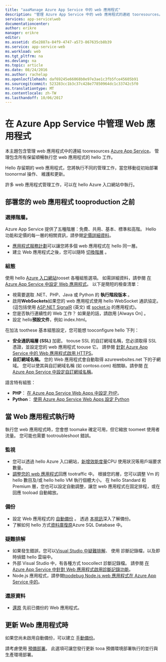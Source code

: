 ```yaml
---
title: "aaaManage Azure App Service 中的 web 應用程式"
description: "管理 Azure App Service 中的 web 應用程式的連結 tooresources。"
services: app-service\web
documentationcenter: 
author: erikre
manager: erikre
editor: 
ms.assetid: d5e2887a-84f9-4747-a573-867635cb8b39
ms.service: app-service-web
ms.workload: web
ms.tgt_pltfrm: na
ms.devlang: na
ms.topic: article
ms.date: 08/24/2016
ms.author: rachelap
ms.openlocfilehash: daf69245e66068b0e97e3ae1c3fb5fce45605b91
ms.sourcegitcommit: 523283cc1b3c37c428e77850964dc1c33742c5f0
ms.translationtype: MT
ms.contentlocale: zh-TW
ms.lasthandoff: 10/06/2017
---
```

# <a name="manage-a-web-app-in-azure-app-service"></a>在 Azure App Service 中管理 Web 應用程式
本主題包含管理 web 應用程式中的連結 tooresources [Azure App Service](http://go.microsoft.com/fwlink/?LinkId=529714)。 管理包含所有保留順暢執行您 web 應用程式的 hello 工作。 

Hello 存留期的 web 應用程式，您將執行不同的管理工作，當您移動從初始部署 toonormal 操作、 維護和更新。

許多 web 應用程式管理工作，可以在 hello Azure 入口網站中執行。

## <a name="before-you-deploy-your-web-app-tooproduction"></a>部署您的 web 應用程式 tooproduction 之前
### <a name="choose-a-tier"></a>選擇階層。
Azure App Service 提供了五種階層：免費、共用、基本、標準和高階。 Hello 功能和定價的每一層的相關資訊，請參閱[定價詳細資料](https://azure.microsoft.com/pricing/details/app-service/)。 

* [應用程式服務計劃](../app-service/azure-web-sites-web-hosting-plans-in-depth-overview.md)可以讓您將多個 web 應用程式在 hello 同一層。
* 建立 Web 應用程式之後，您可以隨時 [切換階層](web-sites-scale.md) 。

### <a name="configuration"></a>組態
使用 hello [Azure 入口網站](https://portal.azure.com/)tooset 各種組態選項。 如需詳細資料，請參閱 [在 Azure App Service 中設定 Web 應用程式](web-sites-configure.md)。 以下是簡短的檢查清單：

* 視需要選取 .NET、PHP、Java 或 Python 的 **執行階段版本** 。
* 啟用**WebSockets**如果您的 web 應用程式使用 hello WebSocket 通訊協定。 (這包括使用 [ASP.NET SignalR](http://www.asp.net/signalr) (英文) 或 [socket.io](web-sites-nodejs-chat-app-socketio.md) 的應用程式)。
* 您是否執行連續性的 Web 工作？ 如果是的話，請啟用 [Always On] 。
* 設定 hello**預設文件**，例如 index.html。

在加法 toothese 基本組態設定，您可能想 tooconfigure hello 下列：

* **安全通訊端層 (SSL)** 加密。 toouse SSL 的自訂網域名稱，您必須取得 SSL 憑證，並設定您的 web 應用程式 toouse 它。 請參閱 [針對 Azure App Service 中的 Web 應用程式啟用 HTTPS](app-service-web-tutorial-custom-ssl.md)。
* **自訂網域名稱。** 您的 Web 應用程式會自動取得 azurewebsites.net 下的子網域。 您可以使其與自訂網域名稱 (如 contoso.com) 相關聯。請參閱 [在 Azure App Service 中設定自訂網域名稱](app-service-web-tutorial-custom-domain.md)。

語言特有組態：

* **PHP**： [在 Azure App Service Web Apps 中設定 PHP](web-sites-php-configure.md)。
* **Python**： [使用 Azure App Service Web Apps 設定 Python](web-sites-python-configure.md)

## <a name="while-your-web-app-is-running"></a>當 Web 應用程式執行時
執行您 web 應用程式時，您會想 toomake 確定可用，但它縮放 toomeet 使用者流量。 您可能也需要 tootroubleshoot 錯誤。

### <a name="monitoring"></a>監視
* 您可以透過 hello Azure 入口網站，[新增效能度量](web-sites-monitor.md)CPU 使用狀況等用戶端要求數量。
* [調整您的 web 應用程式](web-sites-scale.md)回應 tootraffic 中。 根據您的層，您可以調整 Vm 的 hello 數目及/或 hello hello VM 執行個體大小。 在 hello Standard 和 Premium 層，您也可以設定自動調整，讓您 web 應用程式在固定排程，或在回應 tooload 自動縮放。  

### <a name="backups"></a>備份
* 設定 Web 應用程式的 [自動備份](web-sites-backup.md) 。 透過 [本視訊](https://azure.microsoft.com/documentation/videos/azure-websites-automatic-and-easy-backup/)深入了解備份。
* 了解如何 hello 方式[資料庫復原](../sql-database/sql-database-business-continuity.md)Azure SQL Database 中。

### <a name="troubleshooting"></a>疑難排解
* 如果發生錯誤，您可以[Visual Studio 中疑難排解](web-sites-dotnet-troubleshoot-visual-studio.md#remotedebug)、 使用 診斷記錄檔，以及即時偵錯 hello 雲端中。 
* 外部 Visual Studio 中，有各種方式 toocollect 診斷記錄檔。 請參閱 [在 Azure App Service 中針對 Web 應用程式啟用診斷記錄功能](web-sites-enable-diagnostic-log.md)。
* Node.js 應用程式，請參閱[toodebug Node.js web 應用程式在 Azure App Service 中的](web-sites-nodejs-debug.md)。

### <a name="restoring-data"></a>還原資料
* [還原](web-sites-restore.md) 先前已備份的 Web 應用程式。

## <a name="when-you-update-your-web-app"></a>更新 Web 應用程式時
如果您尚未啟用自動備份，可以建立 [手動備份](web-sites-backup.md)。

請考慮使用 [預備部署](web-sites-staged-publishing.md)。 此選項可讓您發行更新 tooa 預備環境部署執行的並行與生產環境部署。 


<!-- Anchors. -->

[Before you deploy your site tooproduction]: #before-you-deploy-your-site-to-production
[While your website is running]: #while-your-website-is-running
[When you update your website]: #when-you-update-your-website



